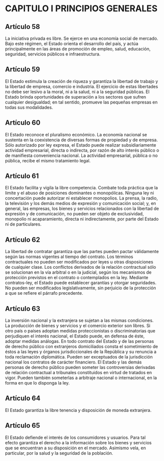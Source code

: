 # CAPITULO I PRINCIPIOS GENERALES
## Artículo 58
La iniciativa privada es libre. 
Se ejerce en una economía social de mercado. 
Bajo este régimen, el Estado orienta el desarrollo del país, y actúa principalmente en las áreas de promoción de empleo, salud, educación, seguridad, servicios públicos e infraestructura. 


## Artículo 59
El Estado estimula la creación de riqueza y garantiza la libertad de trabajo y la libertad de empresa, comercio e industria. 
El ejercicio de estas libertades no debe ser lesivo a la moral, ni a la salud, ni a la seguridad públicas. 
El Estado brinda oportunidades de superación a los sectores que sufren cualquier desigualdad; en tal sentido, promueve las pequeñas empresas en todas sus modalidades. 


## Artículo 60
El Estado reconoce el pluralismo económico. 
La economía nacional se sustenta en la coexistencia de diversas formas de propiedad y de empresa. 
Sólo autorizado por ley expresa, el Estado puede realizar subsidiariamente actividad empresarial, directa o indirecta, por razón de alto interés público o de manifiesta conveniencia nacional. 
La actividad empresarial, pública o no pública, recibe el mismo tratamiento legal. 


## Artículo 61
El Estado facilita y vigila la libre competencia. 
Combate toda práctica que la limite y el abuso de posiciones dominantes o monopólicas. 
Ninguna ley ni concertación puede autorizar ni establecer monopolios. 
La prensa, la radio, la televisión y los demás medios de expresión y comunicación social; y, en general, las empresas, los bienes y servicios relacionados con la libertad de expresión y de comunicación, no pueden ser objeto de exclusividad, monopolio ni acaparamiento, directa ni indirectamente, por parte del Estado ni de particulares. 


## Artículo 62
La libertad de contratar garantiza que las partes pueden pactar válidamente según las normas vigentes al tiempo del contrato. 
Los términos contractuales no pueden ser modificados por leyes u otras disposiciones de cualquier clase. 
Los conflictos derivados de la relación contractual sólo se solucionan en la vía arbitral o en la judicial, según los mecanismos de protección previstos en el contrato o contemplados en la ley. 
Mediante contratos-ley, el Estado puede establecer garantías y otorgar seguridades. 
No pueden ser modificados legislativamente, sin perjuicio de la protección a que se refiere el párrafo precedente. 


## Artículo 63
La inversión nacional y la extranjera se sujetan a las mismas condiciones. 
La producción de bienes y servicios y el comercio exterior son libres. 
Si otro país o países adoptan medidas proteccionistas o discriminatorias que perjudiquen el interés nacional, el Estado puede, en defensa de éste, adoptar medidas análogas. 
En todo contrato del Estado y de las personas de derecho público con extranjeros domiciliados consta el sometimiento de éstos a las leyes y órganos jurisdiccionales de la República y su renuncia a toda reclamación diplomática. 
Pueden ser exceptuados de la jurisdicción nacional los contratos de carácter financiero. 
El Estado y las demás personas de derecho público pueden someter las controversias derivadas de relación contractual a tribunales constituidos en virtud de tratados en vigor. 
Pueden también someterlas a arbitraje nacional o internacional, en la forma en que lo disponga la ley. 


## Artículo 64
El Estado garantiza la libre tenencia y disposición de moneda extranjera. 


## Artículo 65
El Estado defiende el interés de los consumidores y usuarios. 
Para tal efecto garantiza el derecho a la información sobre los bienes y servicios que se encuentran a su disposición en el mercado. 
Asimismo vela, en particular, por la salud y la seguridad de la población.  

